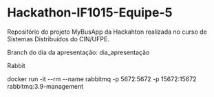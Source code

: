 # Hackathon-IF1015-Equipe-5
Repositório do projeto MyBusApp da Hackahton realizada no curso de Sistemas Distribuídos do CIN/UFPE.

Branch do dia da apresentação: dia_apresentação

Rabbit

docker run -it --rm --name rabbitmq -p 5672:5672 -p 15672:15672 rabbitmq:3.9-management

